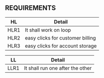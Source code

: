 ## **REQUIREMENTS**

|HL|Detail|
|----|-----|
|HLR1|It shall work on loop|
|HLR2|easy clicks for customer billing|
|HLR3|easy clicks for account storage|

|LL|Detail|
|----|-----|
|LLR1|It shall run one after the other|
